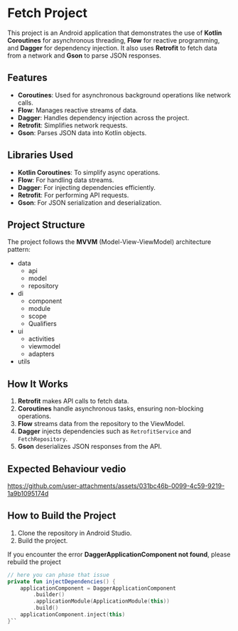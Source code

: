 # Fetch Project

This project is an Android application that demonstrates the use of **Kotlin Coroutines** for asynchronous threading, **Flow** for reactive programming, and **Dagger** for dependency injection. It also uses **Retrofit** to fetch data from a network and **Gson** to parse JSON responses.

## Features

- **Coroutines**: Used for asynchronous background operations like network calls.
- **Flow**: Manages reactive streams of data.
- **Dagger**: Handles dependency injection across the project.
- **Retrofit**: Simplifies network requests.
- **Gson**: Parses JSON data into Kotlin objects.

## Libraries Used

- **Kotlin Coroutines**: To simplify async operations.
- **Flow**: For handling data streams.
- **Dagger**: For injecting dependencies efficiently.
- **Retrofit**: For performing API requests.
- **Gson**: For JSON serialization and deserialization.

## Project Structure
The project follows the **MVVM** (Model-View-ViewModel) architecture pattern:
- data
  - api
  - model
  - repository
- di
   - component
   - module
   - scope
   - Qualifiers
- ui
  - activities
  - viewmodel
  - adapters
- utils


## How It Works

1. **Retrofit** makes API calls to fetch data.
2. **Coroutines** handle asynchronous tasks, ensuring non-blocking operations.
3. **Flow** streams data from the repository to the ViewModel.
4. **Dagger** injects dependencies such as `RetrofitService` and `FetchRepository`.
5. **Gson** deserializes JSON responses from the API.

 ## Expected Behaviour vedio

https://github.com/user-attachments/assets/031bc46b-0099-4c59-9219-1a9b1095174d
## How to Build the Project

1. Clone the repository in Android Studio.
2. Build the project.

If you encounter the error **DaggerApplicationComponent not found**, please rebuild the project

```kotlin
// here you can phase that issue
private fun injectDependencies() {
    applicationComponent = DaggerApplicationComponent
        .builder()
        .applicationModule(ApplicationModule(this))
        .build()
    applicationComponent.inject(this)
}``





